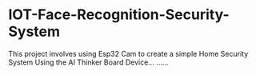 # IOT-Face-Recognition-Security-System
This project involves using Esp32 Cam to create a simple Home Security System
Using the AI Thinker Board Device...
......
